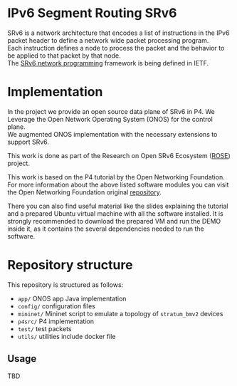 # IPv6 Segment Routing SRv6 <br/>
SRv6 is a network architecture that encodes a list of instructions in the IPv6 packet header to define a network wide packet processing program. <br/>
Each instruction defines a node to process the packet and the behavior to be applied to that packet by that node.<br/>
The [SRv6 network programming](https://tools.ietf.org/html/draft-ietf-spring-srv6-network-programming-24) framework is being defined in IETF.<br/>

# Implementation
In the project we provide an open source data plane of SRv6 in P4. We Leverage the Open Network Operating System (ONOS) for the control plane. <br/>
We augmented ONOS implementation with the necessary extensions to support SRv6. <br/>

This work is done as part of the Research on Open SRv6 Ecosystem ([ROSE](https://netgroup.github.io/rose/)) project. 

This work is based on the P4 tutorial by the Open Networking Foundation. For more information about the above listed software modules you can visit the Open Networking Foundation original [repository](https://github.com/opennetworkinglab/ngsdn-tutorial). <br/>

There you can also find useful material like the slides explaining the tutorial and a prepared Ubuntu virtual machine with all the software installed. It is strongly recommended to download the prepared VM and run the DEMO inside it, as it contains the several dependencies needed to run the software. <br/>


# Repository structure
This repository is structured as follows: <br/>
 * `app/` ONOS app Java implementation <br/>
 * `config/` configuration files <br/>
 * `mininet/` Mininet script to emulate a topology of `stratum_bmv2` devices <br/>
 * `p4src/` P4 implementation <br/>
 * `test/` test packets <br/>
 * `utils/` utilities include docker file <br/>

## Usage 
TBD 
<!-- 
In the section we show the steps needed to run the SRv6 micro SID demo, starting from the downloaded VM. <br/>

The demo runs on a mininet topology made up of fourteen P4 enabled switches (based on [bmv2](https://github.com/p4lang/behavioral-model) P4 software implementation) and two hosts that represent Site A and Site B. For this demo we rely on static routing for simplicity. <br/>
The Onos controller is used to configure the P4 software switches with the various table entries, e.g. SRv6 Micro SID routes, L2 forwarding entries, etc. <br/>

## DEMO commands
To ease the execution of the commands needed to setup the required software, we make use of the Makefile prepared by the ONF for their [P4 tutorial](https://github.com/opennetworkinglab/ngsdn-tutorial). <br/>

```
| Make command        | Description                                            | <br/>
|---------------------|------------------------------------------------------- | <br/>
| `make start`        | Runs ONOS and Mininet containers                       | <br/>
| `make onos-cli`     | Access the ONOS command line interface (CLI)           | <br/>
| `make app-build`    | Builds the tutorial app and pipeconf                   | <br/>
| `make app-reload`   | Load the app in ONOS                                   | <br/>
| `make mn-cli`       | Access the Mininet CLI                                 | <br/>
| `make netcfg`       | Pushes netcfg.json file (network config) to ONOS       | <br/>
| `make stop`         | Resets the tutorial environment                        | <br/>
 ```
 
## Detailed DEMO description

### 1. Start ONOS
In a terminal window, start the ONOS main process by running and connect to the logs: <br/>
```bash <br/>
$> make start <br/>
$> make onos-log <br/>
``` 
### 2. Build and load the application 
An application is provided to ONOS as an executable in .oar format. To build the source code contained in `app/` issue the following command: <br/>
```bash <br/>
$> make app-build <br/>
``` 
This will create the `srv6-uSID-1.0-SNAPSHOT.oar` application binary in the `app/target/` folder. <br/>
Moreover, it will compile the p4 code contained in `p4src` creating two output files: <br/>
- `bmv2.json` is the JSON description of the dataplane programmed in P4; <br/>
- `p4info.txt` contains the information about the southbound interface used by the controller to program the switches. <br/>
These two files are symlinked inside the `app/src/main/resources/` folder and used to build the application. <br/>
After the creation of the binary, we have to load it inside ONOS: <br/>

```bash
$> make app-reload <br/>
```
The app should now be registered in ONOS. <br/>

### 3. Push the network configuration to ONOS
ONOS gets its global network view thanks to a JSON configuration file in which it is possible to encode several information about the switch configuration. <br/>
This file is parsed at runtime by the application and it is needed to configure, e.g. the MAC addresses, SID and uSID addresses assigned to each P4 switch. <br/>
Let's push it to ONOS by prompting the following command: <br/>
```bash <br/>
$> make netcfg 
```
Now ONOS knows how to connect to the switches set up in mininet. <br/>

### 4. Insert the SRv6 micro SID routing directives
In a new window open the ONOS CLI with the following command: <br/>
```bash <br/>
$> make onos-cli <br/>
```
For the purpose of this DEMO, we statically configured the IPv6 routes of each router inside the `config/routing_tables.txt` file consisting of a list of `route-insert` commands. Also the uA Instructions are contained in the `config/ua-config.txt` in the form of a list of `uA-insert` commands. Configure them inside the switches by sourcing this file inside the CLI: <br/>
```bash 
onos-cli> source /config/routing_tables.txt
onos-cli> source /config/ua_config.txt
```
Then, we can insert the uSID routing directive to the the two end routers, one for the path H1 ===> H2 and one for the reverse path H2 ===> H1: <br/>

```bash <br/>
onos-cli> srv6-insert device:r1 fcbb:bb00:8:7:2:fd00:: 2001:1:2::1 <br/>
onos-cli> srv6-insert device:r2 fcbb:bb00:7:8:1:fd00:: 2001:1:1::1 <br/>
```
Essentially, these commands specify to the end routers (R1 and R2) to insert an SRv6 header with a list of SIDs. The first represents the list of uSID that the packet must traverse while the last is the IPv6 address of the host the packet is destined to.  <br/>
### 6. Test
Test the communication between the two hosts with ping inside mininet. <br/>
```bash <br/>
$> make mn-cli <br/>
mininet> h2 ping h1 <br/>
mininet> h1 ping h2 <br/>
```
The first pings will not work since the switch will not know how to reach the host at L2 layer. After learning on both paths it will work. <br/>
It is also possible to have a graphical representation of the running topology thanks to the ONOS web UI. Type in a browser `localhost:8181/onos/ui` and enter as user `onos` with password `rocks`. It will display the graphical representation of the topology. <br/>
Now, let's make some faster pings: 
```bash 
mininet> h1 ping h2 -i 0.1 
``` 
Then, return to the UI and press <br/>
* `h` to show the hosts <br/>
* `l` to display the nodes labels <br/>
* `a` a few times until it displays link utilization in packets per second <br/>
-->
